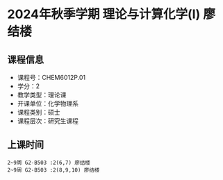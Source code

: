 # 2024年秋季学期 理论与计算化学(I) 廖结楼






## 课程信息

- 课程号：CHEM6012P.01
- 学分：2
- 教学类型：理论课
- 开课单位：化学物理系
- 课程类别：硕士
- 课程层次：研究生课程

## 上课时间

```
2~9周 G2-B503 :2(6,7) 廖结楼
2~9周 G2-B503 :2(8,9,10) 廖结楼
```

